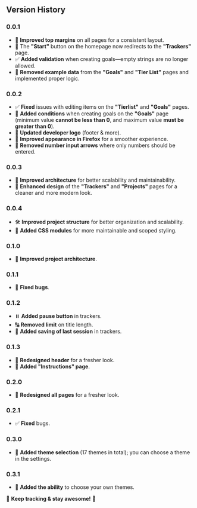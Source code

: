 ## Version History
### 0.0.1
- 🎨 **Improved top margins** on all pages for a consistent layout.  
- 🚀 The **"Start"** button on the homepage now redirects to the **"Trackers"** page.  
- ✅ **Added validation** when creating goals—empty strings are no longer allowed.  
- 🧹 **Removed example data** from the **"Goals"** and **"Tier List"** pages and implemented proper logic.  
### 0.0.2
- ✅ **Fixed** issues with editing items on the **"Tierlist"** and **"Goals"** pages.  
- 🎯 **Added conditions** when creating goals on the **"Goals"** page (minimum value **cannot be less than 0**, and maximum value **must be greater than 0**).  
- 🎨 **Updated developer logo** (footer & more).  
- 🦊 **Improved appearance in Firefox** for a smoother experience.  
- 🔢 **Removed number input arrows** where only numbers should be entered.  
### 0.0.3  
- 🧱 **Improved architecture** for better scalability and maintainability.  
- 💅 **Enhanced design** of the **"Trackers"** and **"Projects"** pages for a cleaner and more modern look.
### 0.0.4
- 🛠️ **Improved project structure** for better organization and scalability.  
- 🎨 **Added CSS modules** for more maintainable and scoped styling. 
### 0.1.0
- 🧱 **Improved project architecture**.
### 0.1.1
- 🧱 **Fixed bugs**.
### 0.1.2  
- ⏸️ **Added pause button** in trackers.  
- 🔠 **Removed limit** on title length.
- 💾 **Added saving of last session** in trackers.
### 0.1.3  
- 🎨 **Redesigned header** for a fresher look.  
- 📘 **Added "Instructions" page**.
### 0.2.0
- 🎨 **Redesigned all pages** for a fresher look.
### 0.2.1
- ✅ **Fixed** bugs.
### 0.3.0
- 🎨 **Added theme selection** (17 themes in total); you can choose a theme in the settings.
### 0.3.1
- 🎨 **Added the ability** to choose your own themes.

🚀 **Keep tracking & stay awesome!** 🚀
